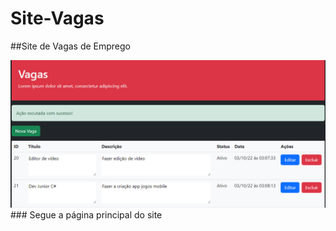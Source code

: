 # Site-Vagas
##Site de Vagas de Emprego

<img src="https://github.com/Eliane-Santiago/Site-Vagas/blob/main/Site-Vagas/imagens/img1.png"/>
### Segue a página principal do site
